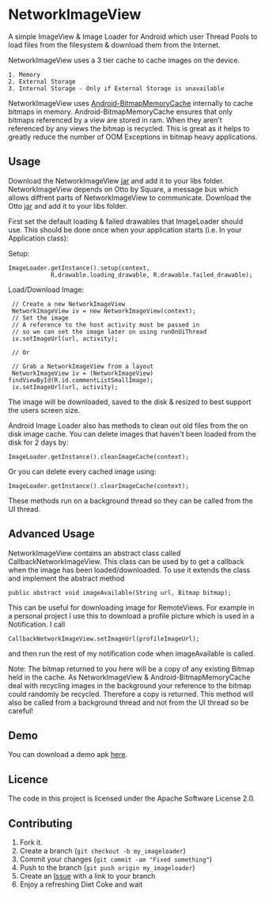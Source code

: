 NetworkImageView
================

A simple ImageView & Image Loader for Android which user Thread Pools to load files from the filesystem & download them from the Internet.

NetworkImageView uses a 3 tier cache to cache images on the device.

	1. Memory
	2. External Storage
	3. Internal Storage - Only if External Storage is unavailable 
	
NetworkImageView uses [Android-BitmapMemoryCache][2] internally to cache bitmaps in memory. Android-BitmapMemoryCache ensures that only bitmaps referenced by a view are stored in ram. When they aren't referenced by any views the bitmap is recycled. This is great as it helps to greatly reduce the number of OOM Exceptions in bitmap heavy applications.


Usage
-----

Download the NetworkImageView [jar][4] and add it to your libs folder. 
NetworkImageView depends on Otto by Square, a message bus which allows diffrent parts of NetworkImageView to communicate. Download the Otto [jar][5] and add it to your libs folder. 

First set the default loading & failed drawables that ImageLoader should use. This should be done once when your application starts (i.e. In your Application class):

Setup:

	ImageLoader.getInstance().setup(context,
				R.drawable.loading_drawable, R.drawable.failed_drawable);


Load/Download Image:

	 // Create a new NetworkImageView
	 NetworkImageView iv = new NetworkImageView(context);
	 // Set the image
	 // A reference to the host activity must be passed in 
	 // so we can set the image later on using runOnUiThread
	 iv.setImageUrl(url, activity);
	 
	 // Or
	 
	 // Grab a NetworkImageView from a layout
	 NetworkImageView iv = (NetworkImageView) findViewById(R.id.commentListSmallImage);
	 iv.setImageUrl(url, activity);

	
	
The image will be downloaded, saved to the disk & resized to best support the users screen size. 
	
Android Image Loader also has methods to clean out old files from the on disk image cache. You can delete images that haven't been loaded from the disk for 2 days by:

	ImageLoader.getInstance().cleanImageCache(context);
	
Or you can delete every cached image using:

	ImageLoader.getInstance().clearImageCache(context);

These methods run on a background thread so they can be called from the UI thread.

Advanced Usage
--------------

NetworkImageView contains an abstract class called CallbackNetworkImageView. This class can be used by to get a callback when the image has been loaded/downloaded. To use it extends the class and implement the abstract method
	
	public abstract void imageAvailable(String url, Bitmap bitmap);
	
This can be useful for downloading image for RemoteViews. For example in a personal project I use this to download a profile picture which is used in a Notification. I call 

	CallbackNetworkImageView.setImageUrl(profileImageUrl);

and then run the rest of my notification code when imageAvailable is called. 

Note: The bitmap returned to you here will be a copy of any existing Bitmap held in the cache. As NetworkImageView & Android-BitmapMemoryCache deal with recycling images in the background your reference to the bitmap could randomly be recycled. Therefore a copy is returned. 
This method will also be called from a background thread and not from the UI thread so be careful!


Demo
-----
You can download a demo apk [here][6].

Licence
-----

The code in this project is licensed under the Apache Software License 2.0.

Contributing
------------

1. Fork it.
2. Create a branch (`git checkout -b my_imageloader`)
3. Commit your changes (`git commit -am "Fixed something"`)
4. Push to the branch (`git push origin my_imageloader`)
5. Create an [Issue][1] with a link to your branch
6. Enjoy a refreshing Diet Coke and wait

[1]: https://github.com/DarrenMowat/NetworkImageView/issues
[2]: https://github.com/chrisbanes/Android-BitmapMemoryCache
[3]: https://github.com/chrisbanes
[4]: https://github.com/downloads/DarrenMowat/NetworkImageView/networkimageview.jar
[5]: http://square.github.com/otto/
[6]: https://github.com/downloads/DarrenMowat/NetworkImageView/NetworkImageViewSample.apk